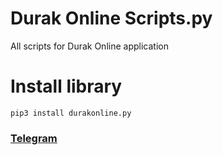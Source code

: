# Durak Online Scripts.py
All scripts for Durak Online application

# Install library
```
pip3 install durakonline.py
```

### [Telegram](https://t.me/zakovskiy)
